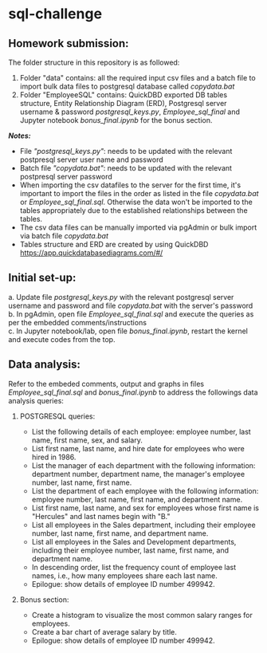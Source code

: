 # sql-challenge

## Homework submission:

The folder structure in this repository is as followed: </br>
1. Folder "data" contains: all the required input csv files and a batch file to import bulk data files to postgresql database called _copydata.bat_
2. Folder "EmployeeSQL" contains: QuickDBD exported DB tables structure, Entity Relationship Diagram (ERD), Postgresql server username & password _postgresql_keys.py_, _Employee_sql_final_ and Jupyter notebook _bonus_final.ipynb_ for the bonus section.

**_Notes:_** </br>
  - File _"postgresql_keys.py"_: needs to be updated with the relevant postpresql server user name and password 
  - Batch file _"copydata.bat"_: needs to be updated with the relevant postpresql server password
  - When importing the csv datafiles to the server for the first time, it's important to import the files in the order as listed in the file _copydata.bat_ or _Employee_sql_final.sql_. Otherwise the data won't be imported to the tables appropriately due to the established relationships between the tables.
  - The csv data files can be manually imported via pgAdmin or bulk import via batch file _copydata.bat_
  - Tables structure and ERD are created by using QuickDBD https://app.quickdatabasediagrams.com/#/

## Initial set-up:

a. Update file _postgresql_keys.py_ with the relevant postgresql server username and password and file _copydata.bat_ with the server's password </br>
b. In pgAdmin, open file _Employee_sql_final.sql_ and execute the queries as per the embedded comments/instructions </br>
c. In Jupyter notebook/lab, open file _bonus_final.ipynb_, restart the kernel and execute codes from the top. 

## Data analysis:

Refer to the embeded comments, output and graphs in files _Employee_sql_final.sql_ and _bonus_final.ipynb_ to address the followings data analysis queries:

1. POSTGRESQL queries:
    * List the following details of each employee: employee number, last name, first name, sex, and salary.
    * List first name, last name, and hire date for employees who were hired in 1986.
    * List the manager of each department with the following information: department number, department name, the manager's employee number, last name, first name.
    * List the department of each employee with the following information: employee number, last name, first name, and department name.
    * List first name, last name, and sex for employees whose first name is "Hercules" and last names begin with "B."
    * List all employees in the Sales department, including their employee number, last name, first name, and department name.
    * List all employees in the Sales and Development departments, including their employee number, last name, first name, and department name.
    * In descending order, list the frequency count of employee last names, i.e., how many employees share each last name.
    * Epilogue: show details of employee ID number 499942.

2. Bonus section:
    * Create a histogram to visualize the most common salary ranges for employees.
    * Create a bar chart of average salary by title.
    * Epilogue: show details of employee ID number 499942.


